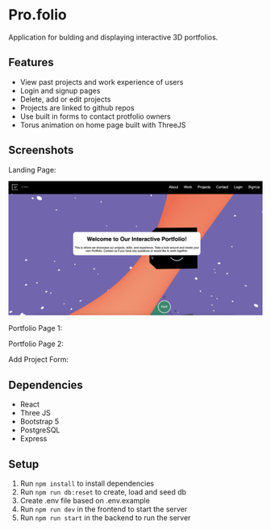 # Pro.folio

Application for bulding and displaying interactive 3D portfolios. 

## Features 

  - View past projects and work experience of users
  - Login and signup pages
  - Delete, add or edit projects
  - Projects are linked to github repos
  - Use built in forms to contact protfolio owners
  - Torus animation on home page built with ThreeJS 

## Screenshots

  Landing Page:

  !["Landing Page"](https://github.com/7-O-2-H/interactive_portfolio/blob/main/docs/Screenshot%202023-05-25%20at%201.26.44%20PM.png)

  Portfolio Page 1:

  Portfolio Page 2:

  Add Project Form:

## Dependencies

- React
- Three JS
- Bootstrap 5
- PostgreSQL 
- Express

## Setup

1. Run `npm install` to install dependencies
2. Run `npm run db:reset` to create, load and seed db
3. Create .env file based on .env.example
4. Run `npm run dev` in the frontend to start the server
5. Run `npm run start` in the backend to run the server

